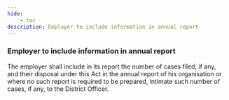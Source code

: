 ```yaml
---
hide:
    - toc
description: Employer to include information in annual report
---
```


### Employer to include information in annual report

The employer shall include in its report the number of cases filed, if any, and their disposal under this Act in the annual report of his organisation or where no such report is required to be prepared, intimate such number of cases, if any, to the District Officer.
